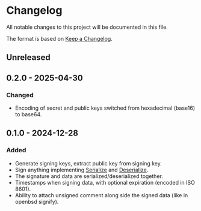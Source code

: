 # Changelog

All notable changes to this project will be documented in this file.

The format is based on [Keep a Changelog](https://keepachangelog.com).

## Unreleased

## 0.2.0 - 2025-04-30

### Changed

- Encoding of secret and public keys switched from hexadecimal (base16) to base64.

## 0.1.0 - 2024-12-28

### Added

- Generate signing keys, extract public key from signing key.
- Sign anything implementing [Serialize](https://docs.rs/serde/latest/serde/trait.Serialize.html) and [Deserialize](https://docs.rs/serde/latest/serde/trait.Deserialize.html).
- The signature and data are serialized/deserialized together.
- Timestamps when signing data, with optional expiration (encoded in ISO 8601).
- Ability to attach unsigned comment along side the signed data (like in openbsd signify).
